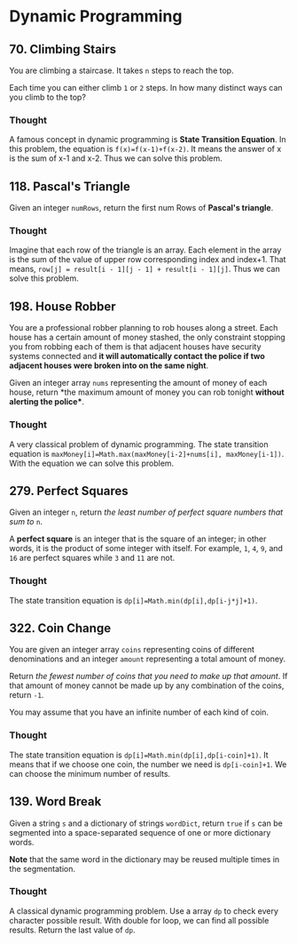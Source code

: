 # Dynamic Programming

## 70. Climbing Stairs

You are climbing a staircase. It takes `n` steps to reach the top.

Each time you can either climb `1` or `2` steps. In how many distinct ways can you climb to the top?

### Thought

A famous concept in dynamic programming is **State Transition Equation**. In this problem, the equation is `f(x)=f(x-1)+f(x-2)`. It means the answer of x is the sum of x-1 and x-2. Thus we can solve this problem.

## 118. Pascal's Triangle

Given an integer `numRows`, return the first num Rows of **Pascal's triangle**.

### Thought

Imagine that each row of the triangle is an array. Each element in the array is the sum of the value of upper row corresponding index and index+1. That means, `row[j] = result[i - 1][j - 1] + result[i - 1][j]`. Thus we can solve this problem.

## 198. House Robber

You are a professional robber planning to rob houses along a street. Each house has a certain amount of money stashed, the only constraint stopping you from robbing each of them is that adjacent houses have security systems connected and **it will automatically contact the police if two adjacent houses were broken into on the same night**.

Given an integer array `nums` representing the amount of money of each house, return \*the maximum amount of money you can rob tonight **without alerting the police\***.

### Thought

A very classical problem of dynamic programming. The state transition equation is `maxMoney[i]=Math.max(maxMoney[i-2]+nums[i], maxMoney[i-1])`. With the equation we can solve this problem.

## 279. Perfect Squares

Given an integer `n`, return _the least number of perfect square numbers that sum to_ `n`.

A **perfect square** is an integer that is the square of an integer; in other words, it is the product of some integer with itself. For example, `1`, `4`, `9`, and `16` are perfect squares while `3` and `11` are not.

### Thought

The state transition equation is `dp[i]=Math.min(dp[i],dp[i-j*j]+1)`.

## 322. Coin Change

You are given an integer array `coins` representing coins of different denominations and an integer `amount` representing a total amount of money.

Return _the fewest number of coins that you need to make up that amount_. If that amount of money cannot be made up by any combination of the coins, return `-1`.

You may assume that you have an infinite number of each kind of coin.

### Thought

The state transition equation is `dp[i]=Math.min(dp[i],dp[i-coin]+1)`. It means that if we choose one coin, the number we need is `dp[i-coin]+1`. We can choose the minimum number of results.



## 139. Word Break

Given a string `s` and a dictionary of strings `wordDict`, return `true` if `s` can be segmented into a space-separated sequence of one or more dictionary words.

**Note** that the same word in the dictionary may be reused multiple times in the segmentation.

### Thought

A classical dynamic programming problem. Use a array `dp` to check every character possible result. With double for loop, we can find all possible results.  Return the last value of `dp`. 
